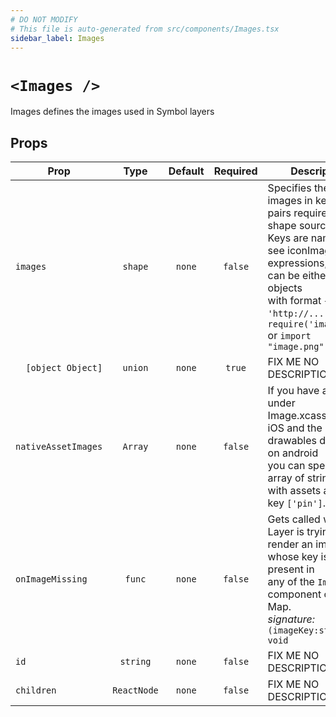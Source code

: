 ```yaml
---
# DO NOT MODIFY
# This file is auto-generated from src/components/Images.tsx
sidebar_label: Images
---
```


# `<Images />`

Images defines the images used in Symbol layers

## Props

| Prop                |    Type     | Default | Required | Description                                                                                                                                                                                                                                                 |
| ------------------- | :---------: | :-----: | :------: | ----------------------------------------------------------------------------------------------------------------------------------------------------------------------------------------------------------------------------------------------------------- |
| `images`            |   `shape`   | `none`  | `false`  | Specifies the external images in key-value pairs required for the shape source.<br/>Keys are names - see iconImage expressions, values can be either urls-s objects<br/>with format `{uri: 'http://...'}` or `require('image.png')` or `import "image.png"` |
| `  [object Object]` |   `union`   | `none`  |  `true`  | FIX ME NO DESCRIPTION                                                                                                                                                                                                                                       |
| `nativeAssetImages` |   `Array`   | `none`  | `false`  | If you have an asset under Image.xcassets on iOS and the drawables directory on android<br/>you can specify an array of string names with assets as the key `['pin']`.                                                                                      |
| `onImageMissing`    |   `func`    | `none`  | `false`  | Gets called when a Layer is trying to render an image whose key is not present in<br/>any of the `Images` component of the Map.<br/>_signature:_`(imageKey:string) => void`                                                                                 |
| `id`                |  `string`   | `none`  | `false`  | FIX ME NO DESCRIPTION                                                                                                                                                                                                                                       |
| `children`          | `ReactNode` | `none`  | `false`  | FIX ME NO DESCRIPTION                                                                                                                                                                                                                                       |
